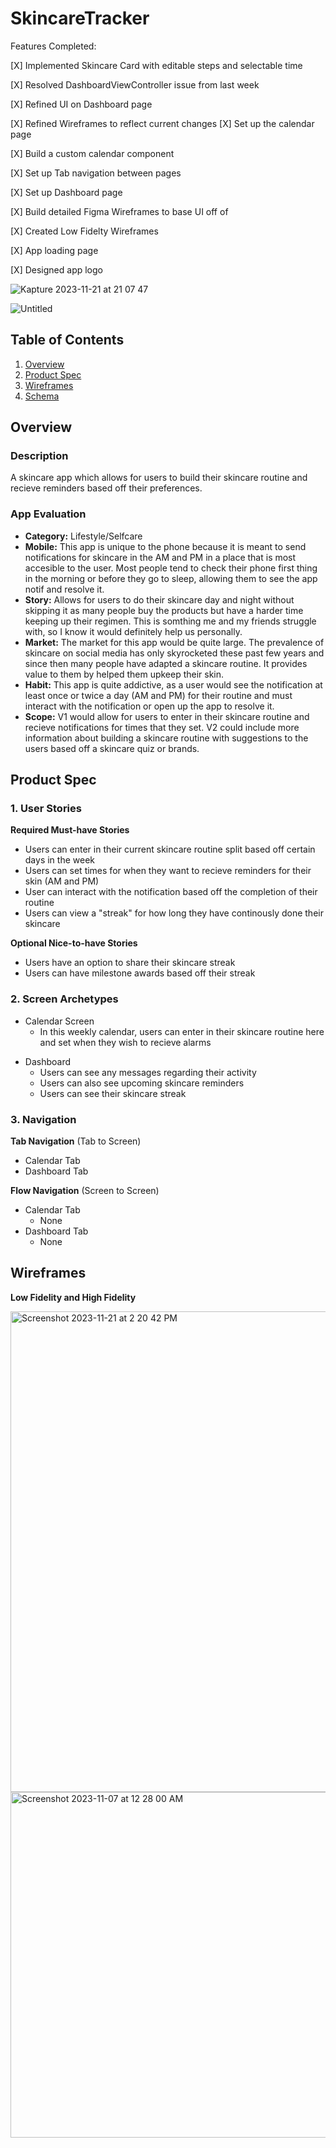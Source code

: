 # SkincareTracker

Features Completed:


[X] Implemented Skincare Card with editable steps and selectable time

[X] Resolved DashboardViewController issue from last week

[X] Refined UI on Dashboard page

[X] Refined Wireframes to reflect current changes
[X] Set up the calendar page

[X] Build a custom calendar component
    
[X] Set up Tab navigation between pages

[X] Set up Dashboard page 

[X] Build detailed Figma Wireframes to base UI off of

[X] Created Low Fidelty Wireframes

[X] App loading page

[X] Designed app logo



![Kapture 2023-11-21 at 21 07 47](https://github.com/vaishunall/capstone-project/assets/72366072/2144e73a-89ef-4d2f-894c-24f2709d983e)



![Untitled](https://github.com/vaishunall/capstone-project/assets/72366072/fabac347-3a00-4967-b1b2-bd793d44679a)



## Table of Contents

1. [Overview](#Overview)
2. [Product Spec](#Product-Spec)
3. [Wireframes](#Wireframes)
4. [Schema](#Schema)

## Overview

### Description

A skincare app which allows for users to build their skincare routine and recieve reminders based off their preferences.

### App Evaluation

- **Category:** Lifestyle/Selfcare
- **Mobile:** This app is unique to the phone because it is meant to send notifications for skincare in the AM and PM in a place that is most accesible to the user. Most people tend to check their phone first thing in the morning or before they go to sleep, allowing them to see the app notif and resolve it.
- **Story:** Allows for users to do their skincare day and night without skipping it as many people buy the products but have a harder time keeping up their regimen. This is somthing me and my friends struggle with, so I know it would definitely help us personally.
- **Market:** The market for this app would be quite large. The prevalence of skincare on social media has only skyrocketed these past few years and since then many people have adapted a skincare routine. It provides value to them by helped them upkeep their skin.
- **Habit:** This app is quite addictive, as a user would see the notification at least once or twice a day (AM and PM) for their routine and must interact with the notification or open up the app to resolve it.
- **Scope:** V1 would allow for users to enter in their skincare routine and recieve notifications for times that they set. V2 could include more information about building a skincare routine with suggestions to the users based off a skincare quiz or brands. 

## Product Spec

### 1. User Stories

**Required Must-have Stories**

* Users can enter in their current skincare routine split based off certain days in the week
* Users can set times for when they want to recieve reminders for their skin (AM and PM)
* User can interact with the notification based off the completion of their routine
* Users can view a "streak" for how long they have continously done their skincare

**Optional Nice-to-have Stories**

* Users have an option to share their skincare streak
* Users can have milestone awards based off their streak

### 2. Screen Archetypes

- Calendar Screen 
    - In this weekly calendar, users can enter in their skincare routine here and set when they wish to recieve alarms
* Dashboard
    - Users can see any messages regarding their activity
    - Users can also see upcoming skincare reminders
    - Users can see their skincare streak


### 3. Navigation

**Tab Navigation** (Tab to Screen)

* Calendar Tab
* Dashboard Tab

**Flow Navigation** (Screen to Screen)

- Calendar Tab
    * None
- Dashboard Tab
    - None


## Wireframes

**Low Fidelity and High Fidelity**

<img width="769" alt="Screenshot 2023-11-21 at 2 20 42 PM" src="https://github.com/vaishunall/capstone-project/assets/72366072/5c2bb60c-6efb-4683-9651-d6dd9e56be0b">

<img width="553" alt="Screenshot 2023-11-07 at 12 28 00 AM" src="https://github.com/vaishunall/capstone-project/assets/72366072/c65da121-ac69-4d47-be42-a514726841ee">

